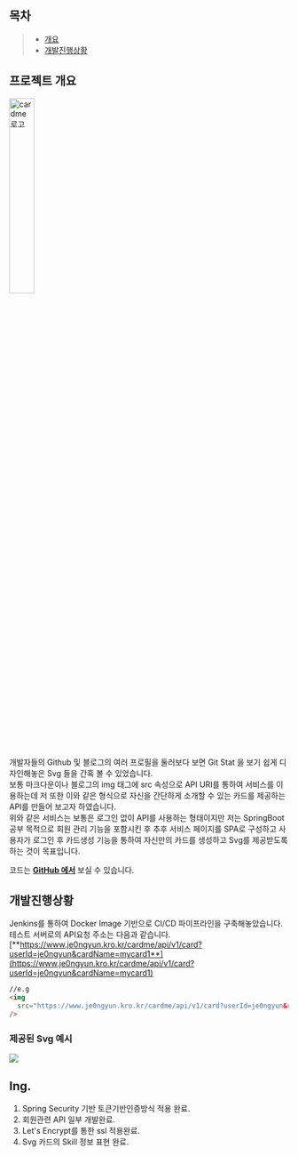 ## 목차

> - [개요](#프로젝트-개요)
> - [개발진행상황](#개발진행상황)

## 프로젝트 개요

<img alt="cardme 로고" src="https://user-images.githubusercontent.com/33706043/140515262-14d29e79-c3f1-4660-875e-723285c9edcc.png" width="30%">

개발자들의 Github 및 블로그의 여러 프로필을 둘러보다 보면 Git Stat 을 보기 쉽게 디자인해놓은 Svg 들을 간혹 볼 수 있었습니다.  
보통 마크다운이나 블로그의 img 태그에 src 속성으로 API URI를 통하여 서비스를 이용하는데 저 또한 이와 같은 형식으로 자신을 간단하게 소개할 수 있는 카드를 제공하는 API를 만들어 보고자 하였습니다.  
위와 같은 서비스는 보통은 로그인 없이 API를 사용하는 형태이지만 저는 SpringBoot 공부 목적으로 회원 관리 기능을 포함시킨 후 추후 서비스 페이지를 SPA로 구성하고 사용자가 로그인 후 카드생성 기능을 통하여 자신만의 카드를 생성하고 Svg를 제공받도록 하는 것이 목표입니다.

코드는 [**GitHub 에서**](https://github.com/je0ngyun/cardmeBE) 보실 수 있습니다.

## 개발진행상황

Jenkins를 통하여 Docker Image 기반으로 CI/CD 파이프라인을 구축해놓았습니다.
테스트 서버로의 API요청 주소는 다음과 같습니다.  
[**https://www.je0ngyun.kro.kr/cardme/api/v1/card?userId=je0ngyun&cardName=mycard1**](https://www.je0ngyun.kro.kr/cardme/api/v1/card?userId=je0ngyun&cardName=mycard1)

```html
//e.g
<img
  src="https://www.je0ngyun.kro.kr/cardme/api/v1/card?userId=je0ngyun&cardName=mycard1"
/>
```

### 제공된 Svg 예시

<img src="https://www.je0ngyun.kro.kr/cardme/api/v1/card?userId=je0ngyun&cardName=mycard1"/>

## Ing.

1. Spring Security 기반 토큰기반인증방식 적용 완료.
2. 회원관련 API 일부 개발완료.
3. Let's Encrypt를 통한 ssl 적용완료.
4. Svg 카드의 Skill 정보 표현 완료.
